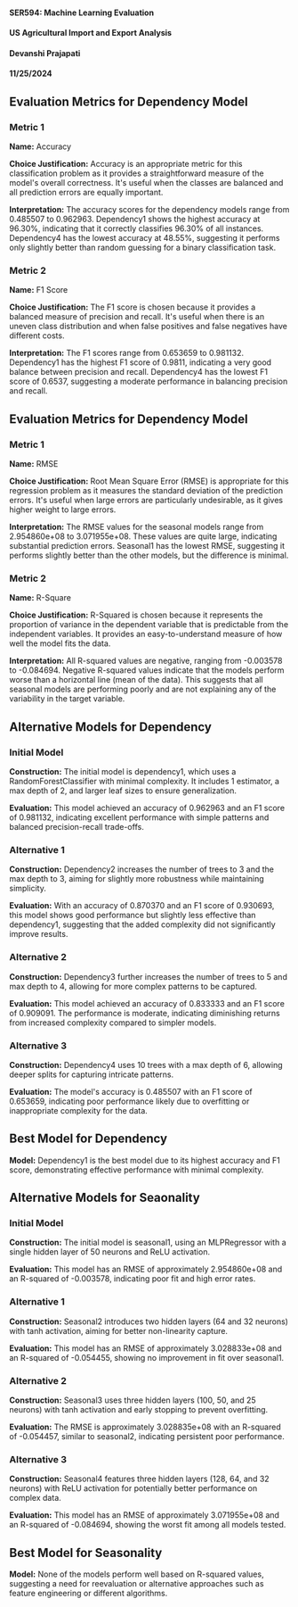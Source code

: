 #### SER594: Machine Learning Evaluation
#### US Agricultural Import and Export Analysis
#### Devanshi Prajapati
#### 11/25/2024

## Evaluation Metrics for Dependency Model
### Metric 1
**Name:** Accuracy

**Choice Justification:** Accuracy is an appropriate metric for this classification problem as it provides a straightforward measure of the model's overall correctness. It's useful when the classes are balanced and all prediction errors are equally important.

**Interpretation:** The accuracy scores for the dependency models range from 0.485507 to 0.962963. Dependency1 shows the highest accuracy at 96.30%, indicating that it correctly classifies 96.30% of all instances. Dependency4 has the lowest accuracy at 48.55%, suggesting it performs only slightly better than random guessing for a binary classification task.

### Metric 2
**Name:** F1 Score

**Choice Justification:** The F1 score is chosen because it provides a balanced measure of precision and recall. It's  useful when there is an uneven class distribution and when false positives and false negatives have different costs.


**Interpretation:** The F1 scores range from 0.653659 to 0.981132. Dependency1 has the highest F1 score of 0.9811, indicating a very good balance between precision and recall. Dependency4 has the lowest F1 score of 0.6537, suggesting a moderate performance in balancing precision and recall.

## Evaluation Metrics for Dependency Model
### Metric 1
**Name:** RMSE

**Choice Justification:** Root Mean Square Error (RMSE) is appropriate for this regression problem as it measures the standard deviation of the prediction errors. It's useful when large errors are particularly undesirable, as it gives higher weight to large errors.

**Interpretation:**  The RMSE values for the seasonal models range from 2.954860e+08 to 3.071955e+08. These values are quite large, indicating substantial prediction errors. Seasonal1 has the lowest RMSE, suggesting it performs slightly better than the other models, but the difference is minimal.

### Metric 2
**Name:** R-Square

**Choice Justification:** R-Squared is chosen because it represents the proportion of variance in the dependent variable that is predictable from the independent variables. It provides an easy-to-understand measure of how well the model fits the data.

**Interpretation:** All R-squared values are negative, ranging from -0.003578 to -0.084694. Negative R-squared values indicate that the models perform worse than a horizontal line (mean of the data). This suggests that all seasonal models are performing poorly and are not explaining any of the variability in the target variable.

## Alternative Models for Dependency
### Initial Model 
**Construction:** The initial model is dependency1, which uses a RandomForestClassifier with minimal complexity. It includes 1 estimator, a max depth of 2, and larger leaf sizes to ensure generalization.

**Evaluation:** This model achieved an accuracy of 0.962963 and an F1 score of 0.981132, indicating excellent performance with simple patterns and balanced precision-recall trade-offs.

### Alternative 1
**Construction:** Dependency2 increases the number of trees to 3 and the max depth to 3, aiming for slightly more robustness while maintaining simplicity.

**Evaluation:** With an accuracy of 0.870370 and an F1 score of 0.930693, this model shows good performance but slightly less effective than dependency1, suggesting that the added complexity did not significantly improve results.

### Alternative 2
**Construction:** Dependency3 further increases the number of trees to 5 and max depth to 4, allowing for more complex patterns to be captured.

**Evaluation:** This model achieved an accuracy of 0.833333 and an F1 score of 0.909091. The performance is moderate, indicating diminishing returns from increased complexity compared to simpler models.

### Alternative 3
**Construction:** Dependency4 uses 10 trees with a max depth of 6, allowing deeper splits for capturing intricate patterns.

**Evaluation:** The model's accuracy is 0.485507 with an F1 score of 0.653659, indicating poor performance likely due to overfitting or inappropriate complexity for the data.

## Best Model for Dependency

**Model:** Dependency1 is the best model due to its highest accuracy and F1 score, demonstrating effective performance with minimal complexity.

## Alternative Models for Seaonality
### Initial Model 
**Construction:** The initial model is seasonal1, using an MLPRegressor with a single hidden layer of 50 neurons and ReLU activation.

**Evaluation:** This model has an RMSE of approximately 2.954860e+08 and an R-squared of -0.003578, indicating poor fit and high error rates.

### Alternative 1
**Construction:** Seasonal2 introduces two hidden layers (64 and 32 neurons) with tanh activation, aiming for better non-linearity capture.

**Evaluation:** This model has an RMSE of approximately 3.028833e+08 and an R-squared of -0.054455, showing no improvement in fit over seasonal1.

### Alternative 2
**Construction:** Seasonal3 uses three hidden layers (100, 50, and 25 neurons) with tanh activation and early stopping to prevent overfitting.

**Evaluation:** The RMSE is approximately 3.028835e+08 with an R-squared of -0.054457, similar to seasonal2, indicating persistent poor performance.

### Alternative 3
**Construction:** Seasonal4 features three hidden layers (128, 64, and 32 neurons) with ReLU activation for potentially better performance on complex data.

**Evaluation:** This model has an RMSE of approximately 3.071955e+08 and an R-squared of -0.084694, showing the worst fit among all models tested.

## Best Model for Seasonality

**Model:** None of the models perform well based on R-squared values, suggesting a need for reevaluation or alternative approaches such as feature engineering or different algorithms.
